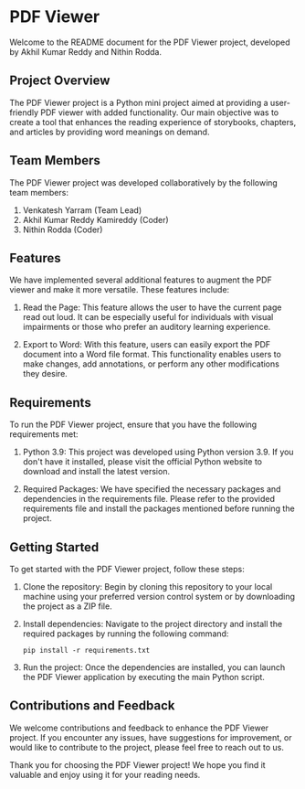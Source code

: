 # PDF Viewer

Welcome to the README document for the PDF Viewer project, developed by Akhil Kumar Reddy and Nithin Rodda.

## Project Overview

The PDF Viewer project is a Python mini project aimed at providing a user-friendly PDF viewer with added functionality. Our main objective was to create a tool that enhances the reading experience of storybooks, chapters, and articles by providing word meanings on demand.

## Team Members

The PDF Viewer project was developed collaboratively by the following team members:
1. Venkatesh Yarram (Team Lead)
2. Akhil Kumar Reddy Kamireddy (Coder)
3. Nithin Rodda (Coder)

## Features

We have implemented several additional features to augment the PDF viewer and make it more versatile. These features include:

1. Read the Page: This feature allows the user to have the current page read out loud. It can be especially useful for individuals with visual impairments or those who prefer an auditory learning experience.

2. Export to Word: With this feature, users can easily export the PDF document into a Word file format. This functionality enables users to make changes, add annotations, or perform any other modifications they desire.

## Requirements

To run the PDF Viewer project, ensure that you have the following requirements met:

1. Python 3.9: This project was developed using Python version 3.9. If you don't have it installed, please visit the official Python website to download and install the latest version.

2. Required Packages: We have specified the necessary packages and dependencies in the requirements file. Please refer to the provided requirements file and install the packages mentioned before running the project.

## Getting Started

To get started with the PDF Viewer project, follow these steps:

1. Clone the repository: Begin by cloning this repository to your local machine using your preferred version control system or by downloading the project as a ZIP file.

2. Install dependencies: Navigate to the project directory and install the required packages by running the following command:
   ```
   pip install -r requirements.txt
   ```

3. Run the project: Once the dependencies are installed, you can launch the PDF Viewer application by executing the main Python script.

## Contributions and Feedback

We welcome contributions and feedback to enhance the PDF Viewer project. If you encounter any issues, have suggestions for improvement, or would like to contribute to the project, please feel free to reach out to us.

Thank you for choosing the PDF Viewer project! We hope you find it valuable and enjoy using it for your reading needs.
